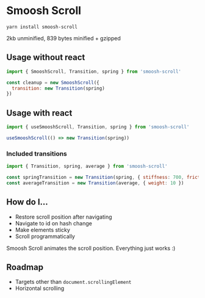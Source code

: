 # Smoosh Scroll
```yarn install smoosh-scroll```

2kb unminified, 839 bytes minified + gzipped

## Usage without react
```js
import { SmooshScroll, Transition, spring } from 'smoosh-scroll'

const cleanup = new SmooshScroll({
  transition: new Transition(spring)
})
```

## Usage with react
```js
import { useSmooshScroll, Transition, spring } from 'smoosh-scroll'

useSmooshScroll(() => new Transition(spring))
```

### Included transitions
```js
import { Transition, spring, average } from 'smoosh-scroll'

const springTransition = new Transition(spring, { stiffness: 700, friction: 0.3, mass: 3 })
const averageTransition = new Transition(average, { weight: 10 })
```

## How do I...
- Restore scroll position after navigating
- Navigate to id on hash change
- Make elements sticky
- Scroll programmatically

Smoosh Scroll animates the scroll position. Everything just works :)

## Roadmap
- Targets other than `document.scrollingElement`
- Horizontal scrolling
